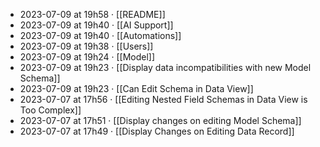 - 2023-07-09 at 19h58 · [[README]]
- 2023-07-09 at 19h40 · [[AI Support]]
- 2023-07-09 at 19h40 · [[Automations]]
- 2023-07-09 at 19h38 · [[Users]]
- 2023-07-09 at 19h24 · [[Model]]
- 2023-07-09 at 19h23 · [[Display data incompatibilities with new Model Schema]]
- 2023-07-09 at 19h23 · [[Can Edit Schema in Data View]]
- 2023-07-07 at 17h56 · [[Editing Nested Field Schemas in Data View is Too Complex]]
- 2023-07-07 at 17h51 · [[Display changes on editing Model Schema]]
- 2023-07-07 at 17h49 · [[Display Changes on Editing Data Record]]
